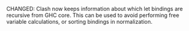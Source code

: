 CHANGED: Clash now keeps information about which let bindings are recursive from GHC core. This can be used to avoid performing free variable calculations, or sorting bindings in normalization.

